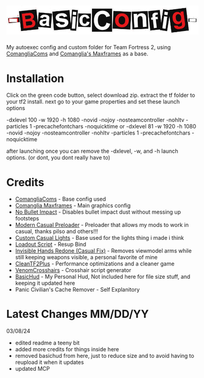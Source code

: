 # ![BasicConfig](https://github.com/Basiiic/BasicConfig/blob/main/logo.png)
My autoexec config and custom folder for Team Fortress 2, using [ComangliaComs](https://github.com/Comanglia/ComangliaComs) and [Comanglia's Maxframes](https://www.teamfortress.tv/25328/comanglias-config-fps-guide) as a base.

# Installation
Click on the green code button, select download zip.
extract the tf folder to your tf2 install.
next go to your game properties and set these launch options

-dxlevel 100 -w 1920 -h 1080 -novid -nojoy -nosteamcontroller -nohltv -particles 1 -precachefontchars -noquicktime
or
-dxlevel 81 -w 1920 -h 1080 -novid -nojoy -nosteamcontroller -nohltv -particles 1 -precachefontchars -noquicktime

after launching once you can remove the -dxlevel, -w, and -h launch options. (or dont, you dont really have to)

# Credits

- [ComangliaComs](https://github.com/Comanglia/ComangliaComs) - Base config used
- [Comanglia Maxframes](https://www.teamfortress.tv/25328/comanglias-config-fps-guide) - Main graphics config
- [No Bullet Impact](https://gamebanana.com/mods/412095) - Disables bullet impact dust without messing up footsteps
- [Modern Casual Preloader](https://gamebanana.com/wips/79779) - Preloader that allows my mods to work in casual, thanks pilso and others!!!
- [Custom Casual Lights](https://gamebanana.com/mods/468689) - Base used for the lights thing i made i think
- [Loadout Script](https://github.com/jooonior/tf2-loadouts-script) - Resup Bind
- [Invisible Hands Redone (Casual Fix)](https://gamebanana.com/mods/466233) - Removes viewmodel arms while still keeping weapons visible, a personal favorite of mine
- [CleanTF2Plus](https://github.com/JarateKing/CleanTF2plus) - Performance optimizations and a cleaner game
- [VenomCrosshairs](https://github.com/hbivnm/Venom-Crosshairs) - Crosshair script generator
- [BasicHud](https://github.com/Basiiic/BasicHud) - My Personal Hud, Not included here for file size stuff, and keeping it updated here
- Panic Civilian's Cache Remover - Self Explanitory

# Latest Changes MM/DD/YY

03/08/24
- edited readme a teeny bit
- added more credits for things inside here
- removed basichud from here, just to reduce size and to avoid having to reupload it when it updates
- updated MCP
